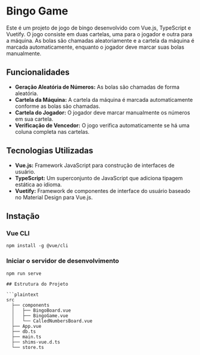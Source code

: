 # Bingo Game

Este é um projeto de jogo de bingo desenvolvido com Vue.js, TypeScript e Vuetify. O jogo consiste em duas cartelas, uma para o jogador e outra para a máquina. As bolas são chamadas aleatoriamente e a cartela da máquina é marcada automaticamente, enquanto o jogador deve marcar suas bolas manualmente.

## Funcionalidades

- **Geração Aleatória de Números:** As bolas são chamadas de forma aleatória.
- **Cartela da Máquina:** A cartela da máquina é marcada automaticamente conforme as bolas são chamadas.
- **Cartela do Jogador:** O jogador deve marcar manualmente os números em sua cartela.
- **Verificação de Vencedor:** O jogo verifica automaticamente se há uma coluna completa nas cartelas.

## Tecnologias Utilizadas

- **Vue.js:** Framework JavaScript para construção de interfaces de usuário.
- **TypeScript:** Um superconjunto de JavaScript que adiciona tipagem estática ao idioma.
- **Vuetify:** Framework de componentes de interface do usuário baseado no Material Design para Vue.js.

## Instação
### Vue CLI
```
npm install -g @vue/cli
```

### Iniciar o servidor de desenvolvimento
```
npm run serve

## Estrutura do Projeto

```plaintext
src
  ├── components
  │   ├── BingoBoard.vue
  │   ├── BingoGame.vue
  │   └── CalledNumbersBoard.vue
  ├── App.vue
  ├── db.ts
  ├── main.ts
  ├── shims-vue.d.ts
  └── store.ts
